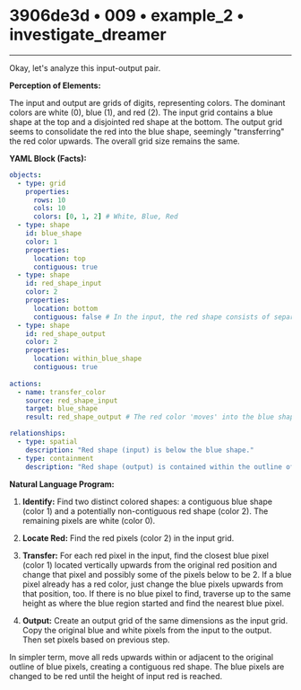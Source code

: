 # 3906de3d • 009 • example_2 • investigate_dreamer

---
Okay, let's analyze this input-output pair.

**Perception of Elements:**

The input and output are grids of digits, representing colors. The dominant colors are white (0), blue (1), and red (2). The input grid contains a blue shape at the top and a disjointed red shape at the bottom. The output grid seems to consolidate the red into the blue shape, seemingly "transferring" the red color upwards. The overall grid size remains the same.

**YAML Block (Facts):**



```yaml
objects:
  - type: grid
    properties:
      rows: 10
      cols: 10
      colors: [0, 1, 2] # White, Blue, Red
  - type: shape
    id: blue_shape
    color: 1
    properties:
      location: top
      contiguous: true
  - type: shape
    id: red_shape_input
    color: 2
    properties:
      location: bottom
      contiguous: false # In the input, the red shape consists of separate parts
  - type: shape
    id: red_shape_output
    color: 2
    properties:
      location: within_blue_shape
      contiguous: true
      
actions:
  - name: transfer_color
    source: red_shape_input
    target: blue_shape
    result: red_shape_output # The red color 'moves' into the blue shape

relationships:
  - type: spatial
    description: "Red shape (input) is below the blue shape."
  - type: containment
    description: "Red shape (output) is contained within the outline of the original blue shape, extending its outline where necessary."

```



**Natural Language Program:**

1.  **Identify:** Find two distinct colored shapes: a contiguous blue shape (color 1) and a potentially non-contiguous red shape (color 2). The remaining pixels are white (color 0).

2.  **Locate Red:** Find the red pixels (color 2) in the input grid.

3.  **Transfer:**  For each red pixel in the input, find the closest blue pixel (color 1) located vertically upwards from the original red position and change that pixel and possibly some of the pixels below to be 2. If a blue pixel already has a red color, just change the blue pixels upwards from that position, too. If there is no blue pixel to find, traverse up to the same height as where the blue region started and find the nearest blue pixel.

4.  **Output:** Create an output grid of the same dimensions as the input grid. Copy the original blue and white pixels from the input to the output. Then set pixels based on previous step.

In simpler term, move all reds upwards within or adjacent to the original outline of blue pixels, creating a contiguous red shape. The blue pixels are changed to be red until the height of input red is reached.

